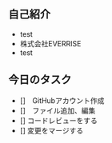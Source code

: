 ## 自己紹介
- test
- 株式会社EVERRISE
- test

## 今日のタスク
- []　GitHubアカウント作成
- []　ファイル追加、編集
- [] コードレビューをする
- [] 変更をマージする
